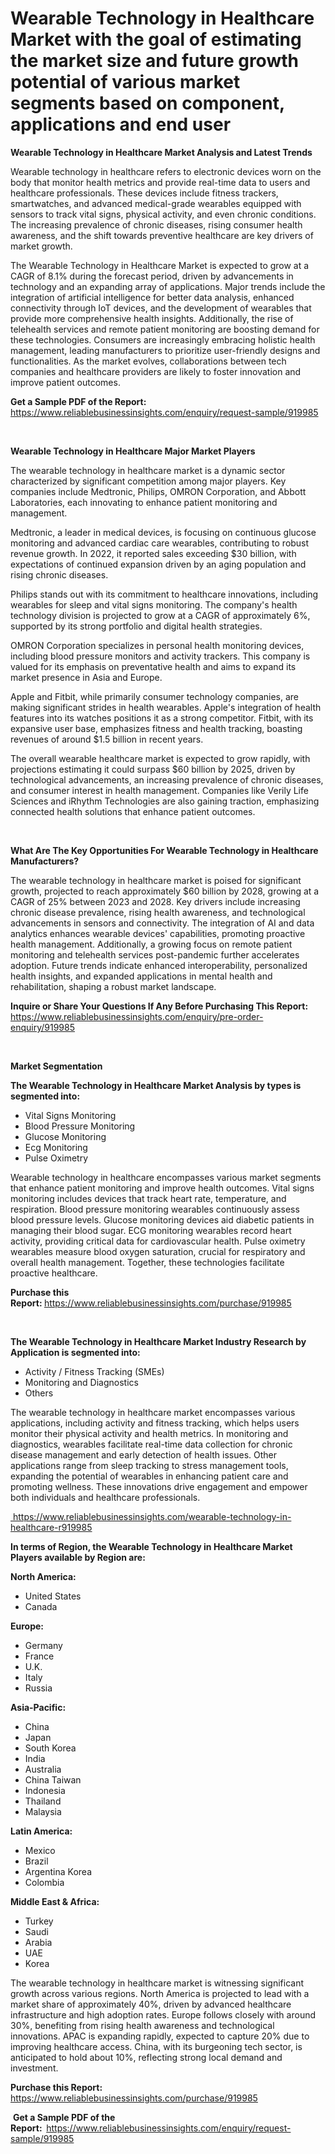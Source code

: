<p><h1>Wearable Technology in Healthcare Market with the goal of estimating the market size and future growth potential of various market segments based on component, applications and end user</h1></p><p><strong>Wearable Technology in Healthcare Market Analysis and Latest Trends</strong></p>
<p><p>Wearable technology in healthcare refers to electronic devices worn on the body that monitor health metrics and provide real-time data to users and healthcare professionals. These devices include fitness trackers, smartwatches, and advanced medical-grade wearables equipped with sensors to track vital signs, physical activity, and even chronic conditions. The increasing prevalence of chronic diseases, rising consumer health awareness, and the shift towards preventive healthcare are key drivers of market growth.</p><p>The Wearable Technology in Healthcare Market is expected to grow at a CAGR of 8.1% during the forecast period, driven by advancements in technology and an expanding array of applications. Major trends include the integration of artificial intelligence for better data analysis, enhanced connectivity through IoT devices, and the development of wearables that provide more comprehensive health insights. Additionally, the rise of telehealth services and remote patient monitoring are boosting demand for these technologies. Consumers are increasingly embracing holistic health management, leading manufacturers to prioritize user-friendly designs and functionalities. As the market evolves, collaborations between tech companies and healthcare providers are likely to foster innovation and improve patient outcomes.</p></p>
<p><strong>Get a Sample PDF of the Report:&nbsp;</strong> <a href="https://www.reliablebusinessinsights.com/enquiry/request-sample/919985?utm_campaign=112&utm_medium=2&utm_source=Github&utm_content=ia&utm_term=17042025&utm_id=wearable-technology-in-healthcare">https://www.reliablebusinessinsights.com/enquiry/request-sample/919985</a></p>
<p>&nbsp;</p>
<p><strong>Wearable Technology in Healthcare Major Market Players</strong></p>
<p><p>The wearable technology in healthcare market is a dynamic sector characterized by significant competition among major players. Key companies include Medtronic, Philips, OMRON Corporation, and Abbott Laboratories, each innovating to enhance patient monitoring and management.</p><p>Medtronic, a leader in medical devices, is focusing on continuous glucose monitoring and advanced cardiac care wearables, contributing to robust revenue growth. In 2022, it reported sales exceeding $30 billion, with expectations of continued expansion driven by an aging population and rising chronic diseases.</p><p>Philips stands out with its commitment to healthcare innovations, including wearables for sleep and vital signs monitoring. The company's health technology division is projected to grow at a CAGR of approximately 6%, supported by its strong portfolio and digital health strategies. </p><p>OMRON Corporation specializes in personal health monitoring devices, including blood pressure monitors and activity trackers. This company is valued for its emphasis on preventative health and aims to expand its market presence in Asia and Europe.</p><p>Apple and Fitbit, while primarily consumer technology companies, are making significant strides in health wearables. Apple's integration of health features into its watches positions it as a strong competitor. Fitbit, with its expansive user base, emphasizes fitness and health tracking, boasting revenues of around $1.5 billion in recent years.</p><p>The overall wearable healthcare market is expected to grow rapidly, with projections estimating it could surpass $60 billion by 2025, driven by technological advancements, an increasing prevalence of chronic diseases, and consumer interest in health management. Companies like Verily Life Sciences and iRhythm Technologies are also gaining traction, emphasizing connected health solutions that enhance patient outcomes.</p></p>
<p>&nbsp;</p>
<p><strong>What Are The Key Opportunities For Wearable Technology in Healthcare Manufacturers?</strong></p>
<p><p>The wearable technology in healthcare market is poised for significant growth, projected to reach approximately $60 billion by 2028, growing at a CAGR of 25% between 2023 and 2028. Key drivers include increasing chronic disease prevalence, rising health awareness, and technological advancements in sensors and connectivity. The integration of AI and data analytics enhances wearable devices' capabilities, promoting proactive health management. Additionally, a growing focus on remote patient monitoring and telehealth services post-pandemic further accelerates adoption. Future trends indicate enhanced interoperability, personalized health insights, and expanded applications in mental health and rehabilitation, shaping a robust market landscape.</p></p>
<p><strong>Inquire or Share Your Questions If Any Before Purchasing This Report:</strong> <a href="https://www.reliablebusinessinsights.com/enquiry/pre-order-enquiry/919985?utm_campaign=112&utm_medium=2&utm_source=Github&utm_content=ia&utm_term=17042025&utm_id=wearable-technology-in-healthcare">https://www.reliablebusinessinsights.com/enquiry/pre-order-enquiry/919985</a></p>
<p>&nbsp;</p>
<p><strong>Market Segmentation</strong></p>
<p><strong>The Wearable Technology in Healthcare Market Analysis by types is segmented into:</strong></p>
<p><ul><li>Vital Signs Monitoring</li><li>Blood Pressure Monitoring</li><li>Glucose Monitoring</li><li>Ecg Monitoring</li><li>Pulse Oximetry</li></ul></p>
<p><p>Wearable technology in healthcare encompasses various market segments that enhance patient monitoring and improve health outcomes. Vital signs monitoring includes devices that track heart rate, temperature, and respiration. Blood pressure monitoring wearables continuously assess blood pressure levels. Glucose monitoring devices aid diabetic patients in managing their blood sugar. ECG monitoring wearables record heart activity, providing critical data for cardiovascular health. Pulse oximetry wearables measure blood oxygen saturation, crucial for respiratory and overall health management. Together, these technologies facilitate proactive healthcare.</p></p>
<p><strong>Purchase this Report:&nbsp;</strong><a href="https://www.reliablebusinessinsights.com/purchase/919985?utm_campaign=112&utm_medium=2&utm_source=Github&utm_content=ia&utm_term=17042025&utm_id=wearable-technology-in-healthcare">https://www.reliablebusinessinsights.com/purchase/919985</a></p>
<p>&nbsp;</p>
<p><strong>The Wearable Technology in Healthcare Market Industry Research by Application is segmented into:</strong></p>
<p><ul><li>Activity / Fitness Tracking (SMEs)</li><li>Monitoring and Diagnostics</li><li>Others</li></ul></p>
<p><p>The wearable technology in healthcare market encompasses various applications, including activity and fitness tracking, which helps users monitor their physical activity and health metrics. In monitoring and diagnostics, wearables facilitate real-time data collection for chronic disease management and early detection of health issues. Other applications range from sleep tracking to stress management tools, expanding the potential of wearables in enhancing patient care and promoting wellness. These innovations drive engagement and empower both individuals and healthcare professionals.</p></p>
<p><a href="https://www.reliablebusinessinsights.com/wearable-technology-in-healthcare-r919985?utm_campaign=112&utm_medium=2&utm_source=Github&utm_content=ia&utm_term=17042025&utm_id=wearable-technology-in-healthcare">&nbsp;https://www.reliablebusinessinsights.com/wearable-technology-in-healthcare-r919985</a></p>
<p><strong>In terms of Region, the Wearable Technology in Healthcare Market Players available by Region are:</strong></p>
<p>
    <p> <strong> North America: </strong>
        <ul>
            <li>United States</li>
            <li>Canada</li>
        </ul>
        </p> 
    <p> <strong> Europe: </strong>
        <ul>
            <li>Germany</li>
            <li>France</li>
            <li>U.K.</li>
            <li>Italy</li>
            <li>Russia</li>
        </ul>
        </p> 
    <p> <strong> Asia-Pacific: </strong>
        <ul>
            <li>China</li>
            <li>Japan</li>
            <li>South Korea</li>
            <li>India</li>
            <li>Australia</li>
            <li>China Taiwan</li>
            <li>Indonesia</li>
            <li>Thailand</li>
            <li>Malaysia</li>
        </ul>
        </p> 
    <p> <strong> Latin America: </strong>
        <ul>
            <li>Mexico</li>
            <li>Brazil</li>
            <li>Argentina Korea</li>
            <li>Colombia</li>
        </ul>
        </p> 
    <p> <strong> Middle East & Africa: </strong>
        <ul>
            <li>Turkey</li>
            <li>Saudi</li>
            <li>Arabia</li>
            <li>UAE</li>
            <li>Korea</li>
        </ul>
    </p>
    </p>
<p><p>The wearable technology in healthcare market is witnessing significant growth across various regions. North America is projected to lead with a market share of approximately 40%, driven by advanced healthcare infrastructure and high adoption rates. Europe follows closely with around 30%, benefiting from rising health awareness and technological innovations. APAC is expanding rapidly, expected to capture 20% due to improving healthcare access. China, with its burgeoning tech sector, is anticipated to hold about 10%, reflecting strong local demand and investment.</p></p>
<p><strong>Purchase this Report: </strong><a href="https://www.reliablebusinessinsights.com/purchase/919985?utm_campaign=112&utm_medium=2&utm_source=Github&utm_content=ia&utm_term=17042025&utm_id=wearable-technology-in-healthcare">https://www.reliablebusinessinsights.com/purchase/919985</a></p>
<p>&nbsp;<strong>Get a Sample PDF of the Report:&nbsp;&nbsp;</strong><a href="https://www.reliablebusinessinsights.com/enquiry/request-sample/919985?utm_campaign=112&utm_medium=2&utm_source=Github&utm_content=ia&utm_term=17042025&utm_id=wearable-technology-in-healthcare">https://www.reliablebusinessinsights.com/enquiry/request-sample/919985</a></p>
<p><strong></strong></p>
<p><p></p><p></p><p></p></p>